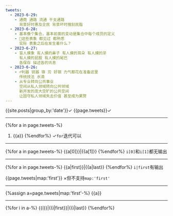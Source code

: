 ```yaml
---
tweets:
  - 2023-6-29:
    - 通商 通路 流通 干支通路
      背景好时惠及全民 背景坏时搜刮民脂
  - 2023-6-28:
    - 基本像个集合，基本前面的变动是集合中每个成员的定义
    - 🌙这些表象 都见过 都熟悉
      实际 表象之后在发生着什么？
  - 2023-6-27:
    - 盲人摸象 有人摸的鼻子 有人摸的耳朵 有人摸的牙
      有人摸的屁股 有人摸的尾巴
      各保存 描述各的讯息
  - 2023-6-26:
    - ♂利器 锐器 锋 刃 好钢 力气都花在准备这里
      传统技法 水滴
    - 从专业转向公共事业
      空间从私人领域转向公共领域
      新开发的庞大空旷的公共空间
      让固守私人领域失去价值 甚至成为累赘
---
```

{{site.posts|group_by:'date'}}✓
{{page.tweets}}✓

---
{%for a in page.tweets-%}
1. {{a}}
{%endfor%}
✓`for`迭代可以

---
{%for a in page.tweets-%}
{{a[0]}}|{{a[1]}}
{%endfor%}
`i[0]`和`i[1]`都无输出

---
{%for a in page.tweets-%}
{{a|first}}|{{a|last}}
{%endfor%}
`i|first`有输出

{{page.tweets|map:'first'}}
×但不支持`map:'first'`

---
{%assign a=page.tweets|map:'first'-%}
{{a}}

---
{%for i in a-%}
{{i}}|{{i|first}}|{{i|last}}
{%endfor%}
